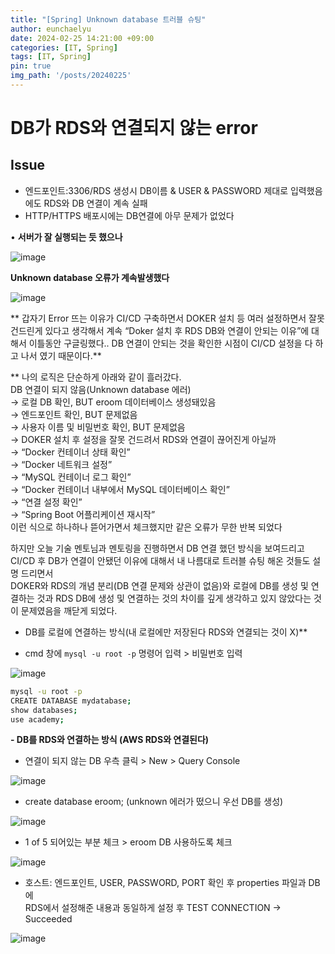 ```yaml
---
title: "[Spring] Unknown database 트러블 슈팅"
author: eunchaelyu
date: 2024-02-25 14:21:00 +09:00
categories: [IT, Spring]
tags: [IT, Spring]
pin: true
img_path: '/posts/20240225'
---
```


    
# DB가 RDS와 연결되지 않는 error    

## Issue
- 엔드포인트:3306/RDS 생성시 DB이름 & USER & PASSWORD 제대로 입력했음에도 RDS와 DB 연결이 계속 실패        
- HTTP/HTTPS 배포시에는 DB연결에 아무 문제가 없었다    

• **서버가 잘 실행되는 듯 했으나**

![image](https://github.com/eunchaelyu/eunchaelyu.github.io/assets/119996957/45d60713-72e3-4831-ac9a-8e1b93fa79f1)

**Unknown database 오류가 계속발생했다**

![image](https://github.com/eunchaelyu/eunchaelyu.github.io/assets/119996957/35dad31f-0c07-41f5-ab57-956c6f98628d)


** 갑자기 Error 뜨는 이유가 CI/CD 구축하면서 DOKER 설치 등 여러 설정하면서 잘못 건드린게 있다고 생각해서 계속 “Doker 설치 후 RDS DB와 연결이 안되는 이유”에 대해서 이틀동안 구글링했다.. DB 연결이 안되는 것을 확인한 시점이 CI/CD 설정을 다 하고 나서 였기 때문이다.** 

** 나의 로직은 단순하게 아래와 같이 흘러갔다.    
DB 연결이 되지 않음(Unknown database 에러)         
→ 로컬 DB 확인, BUT eroom 데이터베이스 생성돼있음         
→ 엔드포인트 확인, BUT 문제없음         
→ 사용자 이름 및 비밀번호 확인, BUT 문제없음     
→ DOKER 설치 후 설정을 잘못 건드려서 RDS와 연결이 끊어진게 아닐까        
→ “Docker 컨테이너 상태 확인”       
→ “Docker 네트워크 설정”         
→ “MySQL 컨테이너 로그 확인”         
→ “Docker 컨테이너 내부에서 MySQL 데이터베이스 확인”         
→ “연결 설정 확인”         
→ “Spring Boot 어플리케이션 재시작”    
이런 식으로 하나하나 뜯어가면서 체크했지만 같은 오류가 무한 반복 되었다    

하지만 오늘 기술 멘토님과 멘토링을 진행하면서 DB 연결 했던 방식을 보여드리고 CI/CD 후 DB가 연결이 안됐던 이유에 대해서 내 나름대로 트러블 슈팅 해온 것들도 설명 드리면서     
DOKER와 RDS의 개념 분리(DB 연결 문제와 상관이 없음)와 로컬에 DB를 생성 및 연결하는 것과 RDS DB에 생성 및 연결하는 것의 차이를 깊게 생각하고 있지 않았다는 것이 문제였음을 깨닫게 되었다.     

- DB를 로컬에 연결하는 방식(내 로컬에만 저장된다 RDS와 연결되는 것이 X)**    

- cmd 창에 ``mysql -u root -p`` 명령어 입력 > 비밀번호 입력    

![image](https://github.com/eunchaelyu/eunchaelyu.github.io/assets/119996957/f6bb4761-4d8a-4c73-b727-2fb2f6791028)
 


```bash
mysql -u root -p
CREATE DATABASE mydatabase;
show databases;
use academy;
```

**- DB를 RDS와 연결하는 방식 (AWS RDS와 연결된다)**

- 연결이 되지 않는 DB 우측 클릭 > New > Query Console

![image](https://github.com/eunchaelyu/eunchaelyu.github.io/assets/119996957/e7ea87f1-99f2-4489-b283-4402fccee0fc)

- create database eroom; (unknown 에러가 떴으니 우선 DB를 생성)

![image](https://github.com/eunchaelyu/eunchaelyu.github.io/assets/119996957/7b46fb51-f66e-4021-b6bf-828240ca144b)

- 1 of 5 되어있는 부분 체크 > eroom DB 사용하도록 체크

![image](https://github.com/eunchaelyu/eunchaelyu.github.io/assets/119996957/93134365-a643-4e13-836b-00eecdfec89d)

- 호스트: 엔드포인트, USER, PASSWORD, PORT 확인 후 properties 파일과 DB에     
RDS에서 설정해준 내용과 동일하게 설정 후 TEST CONNECTION → Succeeded    

![image](https://github.com/eunchaelyu/eunchaelyu.github.io/assets/119996957/58ead874-fd3a-421f-8d65-0e95173010b1)
